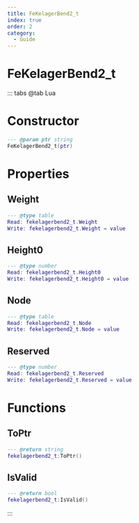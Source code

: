 ```yaml
---
title: FeKelagerBend2_t
index: true
order: 2
category:
  - Guide
---
```


# FeKelagerBend2_t

::: tabs
@tab Lua
# Constructor
```lua
--- @param ptr string
FeKelagerBend2_t(ptr)
```
# Properties
## Weight 
```lua
--- @type table
Read: fekelagerbend2_t.Weight
Write: fekelagerbend2_t.Weight = value
```
## Height0 
```lua
--- @type number
Read: fekelagerbend2_t.Height0
Write: fekelagerbend2_t.Height0 = value
```
## Node 
```lua
--- @type table
Read: fekelagerbend2_t.Node
Write: fekelagerbend2_t.Node = value
```
## Reserved 
```lua
--- @type number
Read: fekelagerbend2_t.Reserved
Write: fekelagerbend2_t.Reserved = value
```
# Functions
## ToPtr
```lua
--- @return string
fekelagerbend2_t:ToPtr()
```
## IsValid
```lua
--- @return bool
fekelagerbend2_t:IsValid()
```

:::